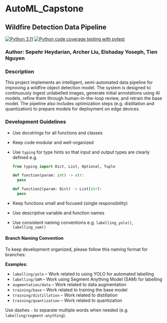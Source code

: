 # AutoML_Capstone

## Wildfire Detection Data Pipeline

[![Python 3.11](https://img.shields.io/badge/python-3.11-blue.svg)](https://www.python.org/downloads/release/python-31112/)
[![Python code coverage testing with pytest](https://github.com/sep-he/AutoML_Capstone/actions/workflows/test.yml/badge.svg)](https://github.com/sep-he/AutoML_Capstone/actions/workflows/test.yml)

### Author: Sepehr Heydarian, Archer Liu, Elshaday Yoseph, Tien Nguyen

### Description

This project implements an intelligent, semi-automated data pipeline for improving a wildfire object detection model. The system is designed to continuously ingest unlabelled images, generate initial annotations using AI models, refine them through human-in-the-loop review, and retrain the base model. The pipeline also includes optimization steps (e.g. distillation and quantization) to prepare models for deployment on edge devices.

### Development Guidelines

- Use docstrings for all functions and classes
- Keep code modular and well-organized
- Use `typing` for type hints so that input and output types are clearly defined e.g.

  ```python
  from typing import Dict, List, Optional, Tuple

  def function(param: int) -> str:
    pass

  def function2(param: Dict) -> List[str]:
    pass
  ```

- Keep functions small and focused (single responsibility)
- Use descriptive variable and function names
- Use consistent naming conventions e.g. `labelling_yolo()`, `labelling_sam()`

#### Branch Naming Convention

To keep development organized, please follow this naming format for branches:

**Examples:**

- `labelling/yolo` – Work related to using YOLO for automated labelling  
- `labelling/SAM` – Work using Segment Anything Model (SAM) for labelling  
- `augmentation/data` – Work related to data augmentation
- `training/base` – Work related to training the base model  
- `training/distillation` – Work related to distillation  
- `training/quantization` – Work related to quantization  

Use dashes `-` to separate multiple words when needed (e.g. `labelling/segment-anything`).
